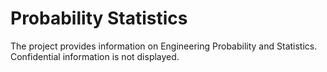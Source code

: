 # Probability Statistics

The project provides information on Engineering Probability and Statistics. Confidential information is not displayed.

